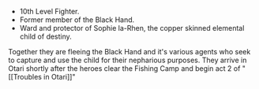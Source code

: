 
- 10th Level Fighter. 
- Former member of the Black Hand.
- Ward and protector of Sophie la-Rhen, the copper skinned elemental child of destiny.

Together they are fleeing the Black Hand and it's various agents who seek to capture and use the child for their nepharious purposes. They arrive in Otari shortly after the heroes clear the Fishing Camp and begin act 2 of  "[[Troubles in Otari]]" 